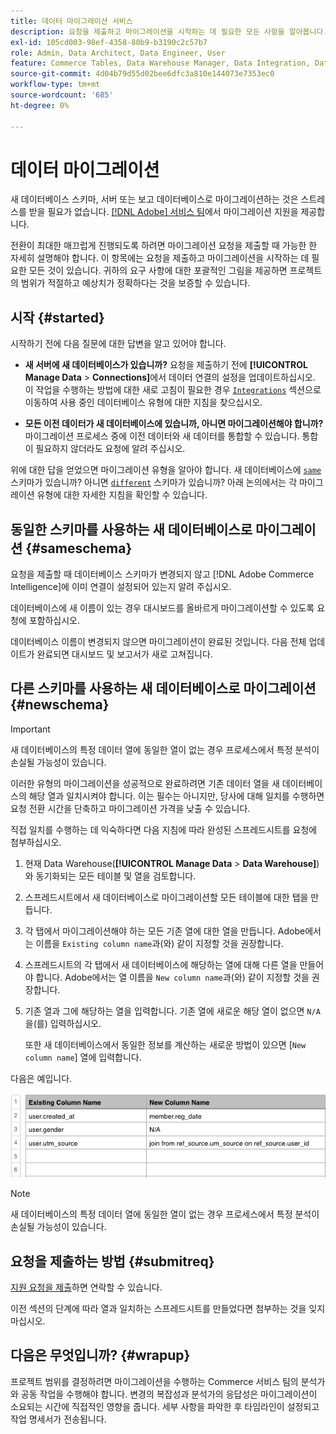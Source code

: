 ```yaml
---
title: 데이터 마이그레이션 서비스
description: 요청을 제출하고 마이그레이션을 시작하는 데 필요한 모든 사항을 알아봅니다.
exl-id: 105cd003-98ef-4358-80b9-b3190c2c57b7
role: Admin, Data Architect, Data Engineer, User
feature: Commerce Tables, Data Warehouse Manager, Data Integration, Data Import/Export
source-git-commit: 4d04b79d55d02bee6dfc3a810e144073e7353ec0
workflow-type: tm+mt
source-wordcount: '685'
ht-degree: 0%

---
```


# 데이터 마이그레이션

새 데이터베이스 스키마, 서버 또는 보고 데이터베이스로 마이그레이션하는 것은 스트레스를 받을 필요가 없습니다. [[!DNL Adobe] 서비스 팀](https://experienceleague.adobe.com/docs/commerce-knowledge-base/kb/troubleshooting/miscellaneous/mbi-service-policies.html)에서 마이그레이션 지원을 제공합니다.

전환이 최대한 매끄럽게 진행되도록 하려면 마이그레이션 요청을 제출할 때 가능한 한 자세히 설명해야 합니다. 이 항목에는 요청을 제출하고 마이그레이션을 시작하는 데 필요한 모든 것이 있습니다. 귀하의 요구 사항에 대한 포괄적인 그림을 제공하면 프로젝트의 범위가 적절하고 예상치가 정확하다는 것을 보증할 수 있습니다.

## 시작 {#started}

시작하기 전에 다음 질문에 대한 답변을 알고 있어야 합니다.

* **새 서버에 새 데이터베이스가 있습니까?** 요청을 제출하기 전에 **[!UICONTROL Manage Data** > **Connections]**&#x200B;에서 데이터 연결의 설정을 업데이트하십시오. 이 작업을 수행하는 방법에 대한 새로 고침이 필요한 경우 [`Integrations`](../integrations/integrations.md) 섹션으로 이동하여 사용 중인 데이터베이스 유형에 대한 지침을 찾으십시오.

* **모든 이전 데이터가 새 데이터베이스에 있습니까, 아니면 마이그레이션해야 합니까?** 마이그레이션 프로세스 중에 이전 데이터와 새 데이터를 통합할 수 있습니다. 통합이 필요하지 않더라도 요청에 알려 주십시오.

위에 대한 답을 얻었으면 마이그레이션 유형을 알아야 합니다. 새 데이터베이스에 [`same`](#sameschema) 스키마가 있습니까? 아니면 [`different`](#newschema) 스키마가 있습니까? 아래 논의에서는 각 마이그레이션 유형에 대한 자세한 지침을 확인할 수 있습니다.

## 동일한 스키마를 사용하는 새 데이터베이스로 마이그레이션 {#sameschema}

요청을 제출할 때 데이터베이스 스키마가 변경되지 않고 [!DNL Adobe Commerce Intelligence]에 이미 연결이 설정되어 있는지 알려 주십시오.

데이터베이스에 새 이름이 있는 경우 대시보드를 올바르게 마이그레이션할 수 있도록 요청에 포함하십시오.

데이터베이스 이름이 변경되지 않으면 마이그레이션이 완료된 것입니다. 다음 전체 업데이트가 완료되면 대시보드 및 보고서가 새로 고쳐집니다.

## 다른 스키마를 사용하는 새 데이터베이스로 마이그레이션 {#newschema}

>[!IMPORTANT]
>
>새 데이터베이스의 특정 데이터 열에 동일한 열이 없는 경우 프로세스에서 특정 분석이 손실될 가능성이 있습니다.

이러한 유형의 마이그레이션을 성공적으로 완료하려면 기존 데이터 열을 새 데이터베이스의 해당 열과 일치시켜야 합니다. 이는 필수는 아니지만, 당사에 대해 일치를 수행하면 요청 전환 시간을 단축하고 마이그레이션 가격을 낮출 수 있습니다.

직접 일치를 수행하는 데 익숙하다면 다음 지침에 따라 완성된 스프레드시트를 요청에 첨부하십시오.

1. 현재 Data Warehouse(**[!UICONTROL Manage Data** > **Data Warehouse]**)와 동기화되는 모든 테이블 및 열을 검토합니다.

1. 스프레드시트에서 새 데이터베이스로 마이그레이션할 모든 테이블에 대한 탭을 만듭니다.

1. 각 탭에서 마이그레이션해야 하는 모든 기존 열에 대한 열을 만듭니다. Adobe에서는 이름을 `Existing column name`과(와) 같이 지정할 것을 권장합니다.

1. 스프레드시트의 각 탭에서 새 데이터베이스에 해당하는 열에 대해 다른 열을 만들어야 합니다. Adobe에서는 열 이름을 `New column name`과(와) 같이 지정할 것을 권장합니다.

1. 기존 열과 그에 해당하는 열을 입력합니다. 기존 열에 새로운 해당 열이 없으면 `N/A`을(를) 입력하십시오.

   또한 새 데이터베이스에서 동일한 정보를 계산하는 새로운 방법이 있으면 [`New column name`] 열에 입력합니다.

다음은 예입니다.

![데이터베이스 스키마 및 테이블 구조를 가진 마이그레이션 스프레드시트 템플릿](../../../assets/Migration_Spreadsheet.png)

>[!NOTE]
>
>새 데이터베이스의 특정 데이터 열에 동일한 열이 없는 경우 프로세스에서 특정 분석이 손실될 가능성이 있습니다.

## 요청을 제출하는 방법 {#submitreq}

[지원 요청을 제출](https://experienceleague.adobe.com/docs/commerce-knowledge-base/kb/troubleshooting/miscellaneous/mbi-service-policies.html)하면 연락할 수 있습니다.

이전 섹션의 단계에 따라 열과 일치하는 스프레드시트를 만들었다면 첨부하는 것을 잊지 마십시오.

## 다음은 무엇입니까? {#wrapup}

프로젝트 범위를 결정하려면 마이그레이션을 수행하는 Commerce 서비스 팀의 분석가와 공동 작업을 수행해야 합니다. 변경의 복잡성과 분석가의 응답성은 마이그레이션이 소요되는 시간에 직접적인 영향을 줍니다. 세부 사항을 파악한 후 타임라인이 설정되고 작업 명세서가 전송됩니다.
